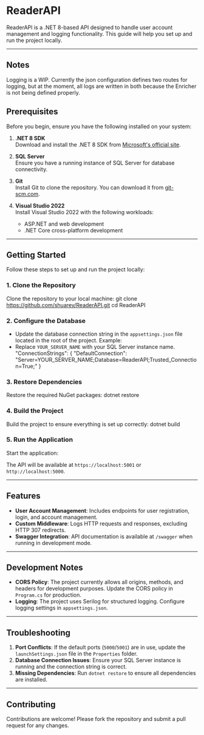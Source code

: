 # ReaderAPI

ReaderAPI is a .NET 8-based API designed to handle user account management and logging functionality. This guide will help you set up and run the project locally.

---

## Notes

Logging is a WIP. Currently the json configuration defines two routes for logging, but at the moment, all logs are written in both because the Enricher is not being defined properly.

## Prerequisites

Before you begin, ensure you have the following installed on your system:

1. **.NET 8 SDK**  
   Download and install the .NET 8 SDK from [Microsoft's official site](https://dotnet.microsoft.com/).

2. **SQL Server**  
   Ensure you have a running instance of SQL Server for database connectivity.

3. **Git**  
   Install Git to clone the repository. You can download it from [git-scm.com](https://git-scm.com/).

4. **Visual Studio 2022**  
   Install Visual Studio 2022 with the following workloads:
   - ASP.NET and web development
   - .NET Core cross-platform development

---

## Getting Started

Follow these steps to set up and run the project locally:

### 1. Clone the Repository
Clone the repository to your local machine:
git clone https://github.com/shuarey/ReaderAPI.git cd ReaderAPI

### 2. Configure the Database
- Update the database connection string in the `appsettings.json` file located in the root of the project. Example:
- Replace `YOUR_SERVER_NAME` with your SQL Server instance name.
"ConnectionStrings": { "DefaultConnection": "Server=YOUR_SERVER_NAME;Database=ReaderAPI;Trusted_Connection=True;" }

### 3. Restore Dependencies
Restore the required NuGet packages:
dotnet restore

### 4. Build the Project
Build the project to ensure everything is set up correctly:
dotnet build

### 5. Run the Application
Start the application:

The API will be available at `https://localhost:5001` or `http://localhost:5000`.

---

## Features

- **User Account Management**: Includes endpoints for user registration, login, and account management.
- **Custom Middleware**: Logs HTTP requests and responses, excluding HTTP 307 redirects.
- **Swagger Integration**: API documentation is available at `/swagger` when running in development mode.

---

## Development Notes

- **CORS Policy**: The project currently allows all origins, methods, and headers for development purposes. Update the CORS policy in `Program.cs` for production.
- **Logging**: The project uses Serilog for structured logging. Configure logging settings in `appsettings.json`.

---

## Troubleshooting

1. **Port Conflicts**: If the default ports (`5000`/`5001`) are in use, update the `launchSettings.json` file in the `Properties` folder.
2. **Database Connection Issues**: Ensure your SQL Server instance is running and the connection string is correct.
3. **Missing Dependencies**: Run `dotnet restore` to ensure all dependencies are installed.

---

## Contributing

Contributions are welcome! Please fork the repository and submit a pull request for any changes.